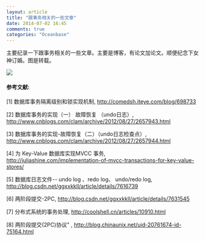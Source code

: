 ```yaml
---
layout: article
title: "跟事务相关的一些文章"
date: 2014-07-02 16:45
comments: true
categories: "Oceanbase"
---
```

  主要纪录一下跟事务相关的一些文章。主要是博客，有论文加论文。顺便纪念下女神订婚。图是转载。

  ![](/images/2014/tangwei.jpg)

[1]: http://comedsh.iteye.com/blog/698733 "数据库事务隔离级别和锁实现机制"
[2]: http://www.cnblogs.com/clam/archive/2012/08/27/2657943.html "数据库事务的实现（一） 故障恢复 （undo日志）"
[3]: http://www.cnblogs.com/clam/archive/2012/08/27/2657944.html "数据库事务的实现-故障恢复（二）（undo日志检查点）"
[4]: http://juliashine.com/implementation-of-mvcc-transactions-for-key-value-stores/ "为 Key-Value 数据库实现MVCC 事务"
[5]: http://blog.csdn.net/ggxxkkll/article/details/7616739 "数据库日志文件-- undo log 、redo log、 undo/redo log"
[6]: http://blog.csdn.net/ggxxkkll/article/details/7631545 "两阶段提交-2PC"
[7]: http://coolshell.cn/articles/10910.html "分布式系统的事务处理"
[8]: http://blog.chinaunix.net/uid-20761674-id-75164.html "两阶段提交(2PC)协议"

#### 参考文献:

  \[1] 数据库事务隔离级别和锁实现机制, <http://comedsh.iteye.com/blog/698733>

  \[2] 数据库事务的实现（一） 故障恢复 （undo日志）, <http://www.cnblogs.com/clam/archive/2012/08/27/2657943.html>

  \[3] 数据库事务的实现-故障恢复（二）（undo日志检查点）, <http://www.cnblogs.com/clam/archive/2012/08/27/2657944.html>

  \[4] 为 Key-Value 数据库实现MVCC 事务, <http://juliashine.com/implementation-of-mvcc-transactions-for-key-value-stores/>

  \[5] 数据库日志文件-- undo log 、redo log、 undo/redo log, <http://blog.csdn.net/ggxxkkll/article/details/7616739>

  \[6] 两阶段提交-2PC, <http://blog.csdn.net/ggxxkkll/article/details/7631545>

  \[7] 分布式系统的事务处理, <http://coolshell.cn/articles/10910.html>

  \[8] 两阶段提交(2PC)协议" , <http://blog.chinaunix.net/uid-20761674-id-75164.html>
